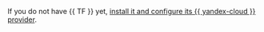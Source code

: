 If you do not have {{ TF }} yet, [install it and configure its {{ yandex-cloud }} provider](../tutorials/infrastructure-management/terraform-quickstart.md#install-terraform).

